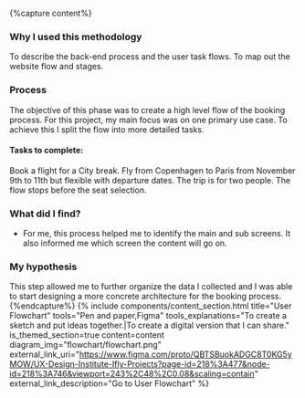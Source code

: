{%capture content%}
### Why I used this methodology
To describe the back-end process and the user task flows. To map out the website flow and stages.
### Process
The objective of this phase was to create a high level flow of the booking process. For this project, my main focus was on one primary use case. To achieve this I split the flow into more detailed tasks.

#### Tasks to complete:
Book a flight for a City break. Fly from Copenhagen to Paris from November 9th to 11th but flexible with departure dates. The trip is for two people. The flow stops before the seat selection.

### What did I find?
*  For me, this process helped me to identify the main and sub screens. It also informed me which screen the content will go on.
### My hypothesis
This step allowed me to further organize the data I collected and I was able to start designing a more concrete architecture for the booking process.
{%endcapture%}
{%
include components/content_section.html
title="User Flowchart"
tools="Pen and paper,Figma"
tools_explanations="To create a sketch and put ideas together.|To create a digital version that I can share."
is_themed_section=true
content=content
diagram_img="flowchart/flowchart.png"
external_link_uri="https://www.figma.com/proto/QBTSBuokADGC8T0KG5yMOW/UX-Design-Institute-Ifly-Projects?page-id=218%3A477&node-id=218%3A746&viewport=243%2C48%2C0.08&scaling=contain"
external_link_description="Go to User Flowchart"
%}
